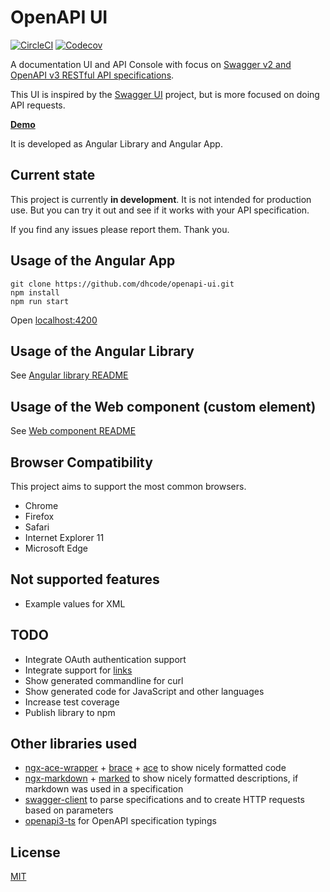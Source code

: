 # OpenAPI UI

[![CircleCI](https://img.shields.io/circleci/build/gh/dhcode/openapi-ui.svg)](https://circleci.com/gh/dhcode/openapi-ui)
[![Codecov](https://img.shields.io/codecov/c/github/dhcode/openapi-ui.svg)](https://codecov.io/gh/dhcode/openapi-ui)

A documentation UI and API Console with focus on [Swagger v2 and OpenAPI v3 RESTful API specifications](https://swagger.io/specification/).

This UI is inspired by the [Swagger UI](https://github.com/swagger-api/swagger-ui) project, but is more focused on doing API requests.

**[Demo](https://dhcode.github.io/openapi-ui/)**

It is developed as Angular Library and Angular App.

## Current state

This project is currently **in development**. It is not intended for production use.
But you can try it out and see if it works with your API specification.

If you find any issues please report them. Thank you.

## Usage of the Angular App

    git clone https://github.com/dhcode/openapi-ui.git
    npm install
    npm run start

Open [localhost:4200](http://localhost:4200)

## Usage of the Angular Library

See [Angular library README](projects/openapi-viewer/README.md)

## Usage of the Web component (custom element)

See [Web component README](projects/openapi-viewer-element/README.md)




## Browser Compatibility

This project aims to support the most common browsers.

* Chrome
* Firefox
* Safari
* Internet Explorer 11
* Microsoft Edge

## Not supported features

* Example values for XML

## TODO

* Integrate OAuth authentication support
* Integrate support for [links](https://github.com/OAI/OpenAPI-Specification/blob/master/versions/3.0.2.md#linkObject)
* Show generated commandline for curl
* Show generated code for JavaScript and other languages
* Increase test coverage
* Publish library to npm

## Other libraries used

* [ngx-ace-wrapper](https://github.com/zefoy/ngx-ace-wrapper) + [brace](https://github.com/thlorenz/brace) + [ace](https://github.com/ajaxorg/ace) to show nicely formatted code
* [ngx-markdown](https://github.com/jfcere/ngx-markdown) + [marked](https://github.com/markedjs/marked) to show nicely formatted descriptions, if markdown was used in a specification
* [swagger-client](https://github.com/swagger-api/swagger-js) to parse specifications and to create HTTP requests based on parameters
* [openapi3-ts](https://github.com/metadevpro/openapi3-ts) for OpenAPI specification typings

## License

[MIT](LICENSE)
